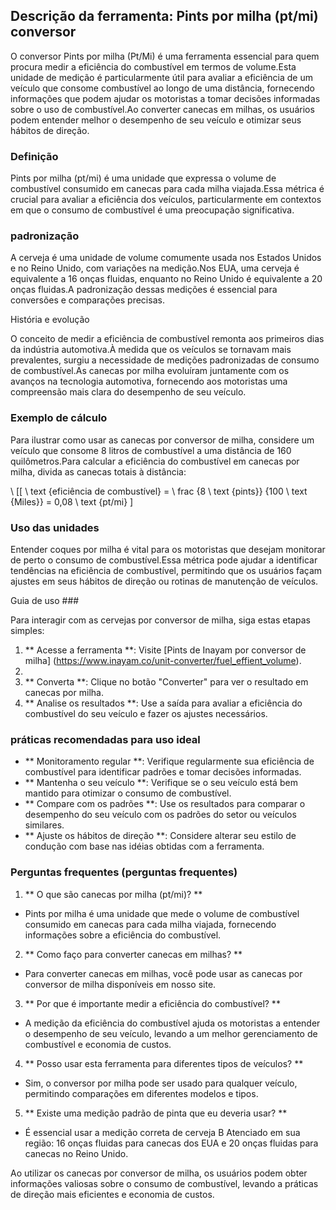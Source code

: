 ## Descrição da ferramenta: Pints ​​por milha (pt/mi) conversor

O conversor Pints ​​por milha (Pt/Mi) é uma ferramenta essencial para quem procura medir a eficiência do combustível em termos de volume.Esta unidade de medição é particularmente útil para avaliar a eficiência de um veículo que consome combustível ao longo de uma distância, fornecendo informações que podem ajudar os motoristas a tomar decisões informadas sobre o uso de combustível.Ao converter canecas em milhas, os usuários podem entender melhor o desempenho de seu veículo e otimizar seus hábitos de direção.

### Definição

Pints ​​por milha (pt/mi) é uma unidade que expressa o volume de combustível consumido em canecas para cada milha viajada.Essa métrica é crucial para avaliar a eficiência dos veículos, particularmente em contextos em que o consumo de combustível é uma preocupação significativa.

### padronização

A cerveja é uma unidade de volume comumente usada nos Estados Unidos e no Reino Unido, com variações na medição.Nos EUA, uma cerveja é equivalente a 16 onças fluidas, enquanto no Reino Unido é equivalente a 20 onças fluidas.A padronização dessas medições é essencial para conversões e comparações precisas.

História e evolução

O conceito de medir a eficiência de combustível remonta aos primeiros dias da indústria automotiva.À medida que os veículos se tornavam mais prevalentes, surgiu a necessidade de medições padronizadas de consumo de combustível.As canecas por milha evoluíram juntamente com os avanços na tecnologia automotiva, fornecendo aos motoristas uma compreensão mais clara do desempenho de seu veículo.

### Exemplo de cálculo

Para ilustrar como usar as canecas por conversor de milha, considere um veículo que consome 8 litros de combustível a uma distância de 160 quilômetros.Para calcular a eficiência do combustível em canecas por milha, divida as canecas totais à distância:

\ [[
\ text {eficiência de combustível} = \ frac {8 \ text {pints}} {100 \ text {Miles}} = 0,08 \ text {pt/mi}
\]

### Uso das unidades

Entender coques por milha é vital para os motoristas que desejam monitorar de perto o consumo de combustível.Essa métrica pode ajudar a identificar tendências na eficiência de combustível, permitindo que os usuários façam ajustes em seus hábitos de direção ou rotinas de manutenção de veículos.

Guia de uso ###

Para interagir com as cervejas por conversor de milha, siga estas etapas simples:

1. ** Acesse a ferramenta **: Visite [Pints ​​de Inayam por conversor de milha] (https://www.inayam.co/unit-converter/fuel_effient_volume).
2.
3. ** Converta **: Clique no botão "Converter" para ver o resultado em canecas por milha.
4. ** Analise os resultados **: Use a saída para avaliar a eficiência do combustível do seu veículo e fazer os ajustes necessários.

### práticas recomendadas para uso ideal

- ** Monitoramento regular **: Verifique regularmente sua eficiência de combustível para identificar padrões e tomar decisões informadas.
- ** Mantenha o seu veículo **: Verifique se o seu veículo está bem mantido para otimizar o consumo de combustível.
- ** Compare com os padrões **: Use os resultados para comparar o desempenho do seu veículo com os padrões do setor ou veículos similares.
- ** Ajuste os hábitos de direção **: Considere alterar seu estilo de condução com base nas idéias obtidas com a ferramenta.

### Perguntas frequentes (perguntas frequentes)

1. ** O que são canecas por milha (pt/mi)? **
- Pints ​​por milha é uma unidade que mede o volume de combustível consumido em canecas para cada milha viajada, fornecendo informações sobre a eficiência do combustível.

2. ** Como faço para converter canecas em milhas? **
- Para converter canecas em milhas, você pode usar as canecas por conversor de milha disponíveis em nosso site.

3. ** Por que é importante medir a eficiência do combustível? **
- A medição da eficiência do combustível ajuda os motoristas a entender o desempenho de seu veículo, levando a um melhor gerenciamento de combustível e economia de custos.

4. ** Posso usar esta ferramenta para diferentes tipos de veículos? **
- Sim, o conversor por milha pode ser usado para qualquer veículo, permitindo comparações em diferentes modelos e tipos.

5. ** Existe uma medição padrão de pinta que eu deveria usar? **
- É essencial usar a medição correta de cerveja B Atenciado em sua região: 16 onças fluidas para canecas dos EUA e 20 onças fluidas para canecas no Reino Unido.

Ao utilizar os canecas por conversor de milha, os usuários podem obter informações valiosas sobre o consumo de combustível, levando a práticas de direção mais eficientes e economia de custos.